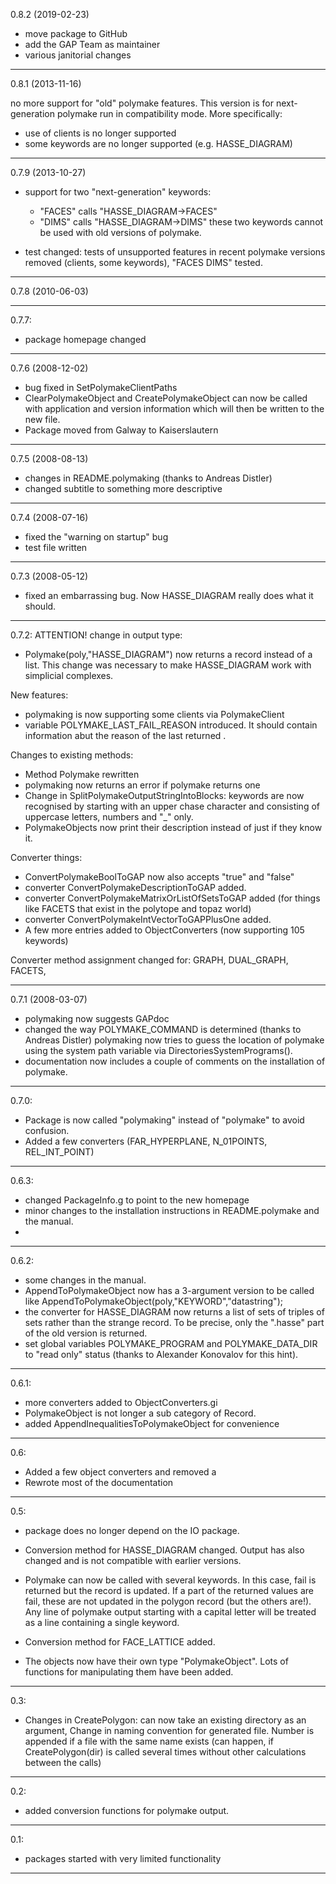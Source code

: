0.8.2 (2019-02-23)

- move package to GitHub
- add the GAP Team as maintainer
- various janitorial changes

------------------

0.8.1 (2013-11-16)

no more support for "old" polymake features. 
This version is for next-generation polymake run in
compatibility mode. More specifically:
- use of clients is no longer supported
- some keywords are no longer supported (e.g. HASSE_DIAGRAM)

------------------

0.7.9 (2013-10-27)

- support for two "next-generation" keywords:
  - "FACES" calls "HASSE_DIAGRAM->FACES"
  - "DIMS"  calls "HASSE_DIAGRAM->DIMS"
  these two keywords cannot be used with old versions of polymake.

- test changed: tests of unsupported features in recent polymake
  versions removed (clients, some keywords), "FACES DIMS" tested.

------------------

0.7.8 (2010-06-03)

------------------

0.7.7:
- package homepage changed

------------------

0.7.6 (2008-12-02)
- bug fixed in SetPolymakeClientPaths
- ClearPolymakeObject and CreatePolymakeObject can now be called with 
   application and version information which will then be written to the 
   new file. 
- Package moved from Galway to Kaiserslautern

------------------

0.7.5 (2008-08-13)
- changes in README.polymaking (thanks to Andreas Distler)
- changed subtitle to something more descriptive

------------------

0.7.4 (2008-07-16)
- fixed the "warning on startup" bug
- test file written

------------------

0.7.3 (2008-05-12)
- fixed an embarrassing bug. Now HASSE_DIAGRAM really does what it should.

------------------

0.7.2:
ATTENTION! change in output type:
- Polymake(poly,"HASSE_DIAGRAM") now returns a record instead of a list.
   This change was necessary to make HASSE_DIAGRAM work with simplicial 
   complexes.

New features:
- polymaking is now supporting some clients via PolymakeClient
- variable POLYMAKE_LAST_FAIL_REASON introduced. It should contain information 
   abut the reason of the last returned <fail>.

Changes to existing methods:
- Method Polymake rewritten
- polymaking now returns an error if polymake returns one
- Change in SplitPolymakeOutputStringIntoBlocks:
   keywords are now recognised by starting with an upper chase character and 
   consisting of  uppercase letters, numbers and "_" only.
- PolymakeObjects now print their description instead of just <polymake object>
   if they know it.

Converter things:
- ConvertPolymakeBoolToGAP now also accepts "true" and "false"
- converter ConvertPolymakeDescriptionToGAP added.
- converter ConvertPolymakeMatrixOrListOfSetsToGAP added 
    (for things like FACETS that exist in the polytope and topaz world)
- converter ConvertPolymakeIntVectorToGAPPlusOne added.
- A few more entries added to ObjectConverters (now supporting 105 keywords)

Converter method assignment changed for:
GRAPH, DUAL_GRAPH, FACETS, 

------------------

0.7.1 (2008-03-07)
- polymaking now suggests GAPdoc
- changed the way POLYMAKE_COMMAND is determined (thanks to Andreas Distler)
  polymaking now tries to guess the location of polymake using the system 
  path variable via DirectoriesSystemPrograms().
- documentation now includes a couple of comments on the installation of 
  polymake.

------------------

0.7.0:
- Package is now called "polymaking" instead of "polymake" to avoid 
  confusion. 
- Added a few converters (FAR_HYPERPLANE, N_01POINTS, REL_INT_POINT)

------------------

0.6.3:
- changed PackageInfo.g to point to the new homepage
- minor changes to the installation instructions in README.polymake and 
  the manual.
-
-----------------

0.6.2:
- some changes in the manual.
- AppendToPolymakeObject now has a 3-argument version
  to be called like AppendToPolymakeObject(poly,"KEYWORD","datastring");
- the converter for HASSE_DIAGRAM now returns a list of sets of triples of sets
  rather than the strange record. To be precise, only the ".hasse" part of the
  old version is returned.
- set global variables POLYMAKE_PROGRAM and POLYMAKE_DATA_DIR to "read only"
  status (thanks to Alexander Konovalov for this hint).

------------------

0.6.1:
- more converters added to ObjectConverters.gi
- PolymakeObject is not longer a sub category of Record.
- added AppendInequalitiesToPolymakeObject for convenience

------------------

0.6:
- Added a few object converters and removed a 
- Rewrote most of the documentation

------------------

0.5:
- package does no longer depend on the IO package.

- Conversion method for HASSE_DIAGRAM changed. Output has also changed and is
  not compatible with earlier versions.

- Polymake can now be called with several keywords. In this case, fail is 
  returned but the record is updated.
  If a part of the returned values are fail, these are not updated in the 
  polygon record (but the others are!).
  Any line of polymake output starting with a capital letter will be treated
  as a line containing a single keyword.

- Conversion method for FACE_LATTICE added.

- The objects now have their own type "PolymakeObject". Lots of functions 
  for manipulating them have been added.

------------------

0.3:
- Changes in CreatePolygon:
	can now take an existing directory as an argument,
	Change in naming convention for generated file. Number is appended
	if a file with the same name exists (can happen, if CreatePolygon(dir)
	is called several times without other calculations between the calls)

------------------

0.2:
- added conversion functions for polymake output.

------------------

0.1:
- packages started with very limited functionality

------------------
